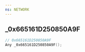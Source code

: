 ```yaml
---
ns: NETWORK
---
```

## _0x665161D250850A9F

```c
// 0x665161D250850A9F
Any _0x665161D250850A9F();
```


